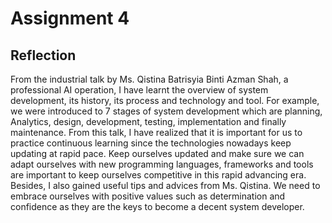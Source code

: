 # Assignment 4 
## Reflection
From the industrial talk by Ms. Qistina Batrisyia Binti Azman Shah, a professional AI operation, I have learnt the overview of system development, its history, its process and technology and tool. For example, we were introduced to 7 stages of system development which are planning, Analytics, design, development, testing, implementation and finally maintenance. From this talk, I have realized that it is important for us to practice continuous learning since the technologies nowadays keep updating at rapid pace. Keep ourselves updated and make sure we can adapt ourselves with new programming languages, frameworks and tools are important to keep ourselves competitive in this rapid advancing era. Besides, I also gained useful tips and advices from Ms. Qistina. We need to embrace ourselves with positive values such as determination and confidence as they are the keys to become a decent system developer.
